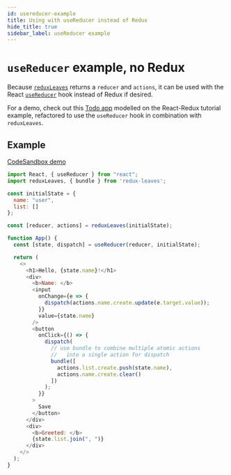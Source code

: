 ```yaml
---
id: usereducer-example
title: Using with useReducer instead of Redux
hide_title: true
sidebar_label: useReducer example
---
```


# `useReducer` example, no Redux

Because [`reduxLeaves`](../README.md) returns a `reducer` and `actions`, it can be used with the React [`useReducer`](https://reactjs.org/docs/hooks-reference.html#usereducer) hook instead of Redux if desired.

For a demo, check out this [Todo app](https://codesandbox.io/s/todo-app-with-usereducer-react-testing-library-and-redux-leaves-inziu) modelled on the React-Redux tutorial example, refactored to use the `useReducer` hook in combination with `reduxLeaves`.

## Example
[CodeSandbox demo](https://codesandbox.io/s/redux-leaves-with-usereducer-5xpkz)

```js
import React, { useReducer } from "react";
import reduxLeaves, { bundle } from 'redux-leaves';

const initialState = {
  name: "user",
  list: []
};

const [reducer, actions] = reduxLeaves(initialState);

function App() {
  const [state, dispatch] = useReducer(reducer, initialState);

  return (
    <>
      <h1>Hello, {state.name}!</h1>
      <div>
        <b>Name: </b>
        <input
          onChange={e => {
            dispatch(actions.name.create.update(e.target.value));
          }}
          value={state.name}
        />
        <button
          onClick={() => {
            dispatch(
              // use bundle to combine multiple atomic actions
              //   into a single action for dispatch
              bundle([
                actions.list.create.push(state.name),
                actions.name.create.clear()
              ])
            );
          }}
        >
          Save
        </button>
      </div>
      <div>
        <b>Greeted: </b>
        {state.list.join(", ")}
      </div>
    </>
  );
}
```